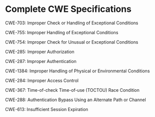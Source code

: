 

# Complete CWE Specifications

CWE-703: Improper Check or Handling of Exceptional Conditions

CWE-755: Improper Handling of Exceptional Conditions

CWE-754: Improper Check for Unusual or Exceptional Conditions

CWE-285: Improper Authorization

CWE-287: Improper Authentication

CWE-1384: Improper Handling of Physical or Environmental Conditions

CWE-284: Improper Access Control

CWE-367: Time-of-check Time-of-use (TOCTOU) Race Condition

CWE-288: Authentication Bypass Using an Alternate Path or Channel

CWE-613: Insufficient Session Expiration